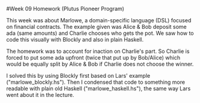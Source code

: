 #Week 09 Homework (Plutus Pioneer Program)

This week was about Marlowe, a domain-specific language (DSL) focused on financial contracts. The example given was Alice & Bob deposit some ada (same amounts) and Charlie chooses who gets the pot. We saw how to code this visually with Blockly and also in plain Haskell.

The homework was to account for inaction on Charlie's part. So Charlie is forced to put some ada upfront (twice that put up by Bob/Alice) which would be equally split by Alice & Bob if Charlie does not choose the winner.

I solved this by using Blockly first based on Lars' example ("marlowe\_blockly.hs"). Then I condensed that code to something more readable with plain old Haskell ("marlowe\_haskell.hs"), the same way Lars went about it in the lecture.
